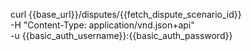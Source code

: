 
curl {{base_url}}/disputes/{{fetch_dispute_scenario_id}} \
    -H "Content-Type: application/vnd.json+api" \
    -u  {{basic_auth_username}}:{{basic_auth_password}}

